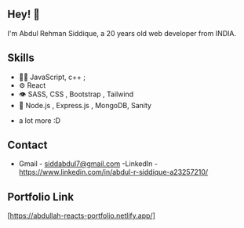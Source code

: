 
## Hey! 👋
I'm Abdul Rehman Siddique, a 20 years old web developer from INDIA.


## Skills
- 👨‍💻 JavaScript, c++ ;
- ⚙️ React
- 👁️ SASS, CSS , Bootstrap , Tailwind
- 💽 Node.js , Express.js , MongoDB, Sanity
+ a lot more :D

## Contact
- Gmail - siddabdul7@gmail.com
-LinkedIn - https://www.linkedin.com/in/abdul-r-siddique-a23257210/

## Portfolio Link 
[https://abdullah-reacts-portfolio.netlify.app/]





